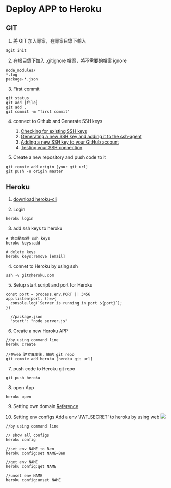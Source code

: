 # Deploy APP to Heroku

## GIT
1. 將 GIT 加入專案，在專案目錄下輸入 
```
$git init 
```
2. 在根目錄下加入 .gitignore 檔案，將不需要的檔案 ignore
```
node_modules/
*.log
package-*.json
```
3. First commit
```
git status
git add [file]
git add .
git commit -m "first commit"
```
4. connect to Github and Generate SSH keys

    1. [Checking for existing SSH keys](https://help.github.com/articles/checking-for-existing-ssh-keys)
    2. [Generating a new SSH key and adding it to the ssh-agent](https://help.github.com/articles/generating-a-new-ssh-key-and-adding-it-to-the-ssh-agent)
    3. [Adding a new SSH key to your GitHub account](https://help.github.com/articles/adding-a-new-ssh-key-to-your-github-account/)
    4. [Testing your SSH connection](https://help.github.com/articles/testing-your-ssh-connection/)

5. Create a new repository and push code to it
```
git remote add origin [your git url]
git push -u origin master
```

## Heroku
1. [download heroku-cli](https://devcenter.heroku.com/articles/heroku-cli#windows)

2. Login
```
heroku login
```

3. add ssh keys to heroku
```
# 會自動取得 ssh keys
heroku keys:add

# delete keys
heroku keys:remove [email]
```

4. connet to Heroku by using ssh
```
ssh -v git@heroku.com
```

5. Setup start script and port for Heroku
```javascript=
const port = process.env.PORT || 3456
app.listen(port, ()=>{
  console.log(`Server is running in port ${port}`);
})
```
```javascript=
  //package.json
  "start": "node server.js"
```

6. Create a new Heroku APP

```
//by using command line
heroku create
```
```
//在web 建立專案後，鍊結 git repo
git remote add heroku [heroku git url]
```

7. push code to Heroku git repo
```
git push heroku
```

8. open App
```
heroku open
```

9. Setting own domain
[Reference](https://medium.com/@wutingyu/godaddy-dns%E8%A8%AD%E5%AE%9A-%E8%BD%89%E5%90%91heroku-9d2cce7d3bc6)

10. Setting env configs
Add a env 'JWT_SECRET' to heroku by using web
![](https://i.imgur.com/kzf1JSO.png)

```javascript=
//by using command line

// show all configs
heroku config

//set env NAME to Ben
heroku config:set NAME=Ben

//get env NAME
heroku config:get NAME

//unset env NAME
heroku config:unset NAME

```

